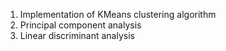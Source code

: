 1. Implementation of KMeans clustering algorithm<br/>
2. Principal component analysis<br/>
3. Linear discriminant analysis
